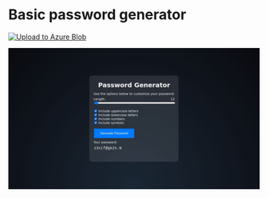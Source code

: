 # Basic password generator

[![Upload to Azure Blob](https://github.com/rvdwegen/Basic-password-generator/actions/workflows/main.yml/badge.svg?branch=main)](https://github.com/rvdwegen/Basic-password-generator/actions/workflows/azure-static-web-apps-polite-water-0c26afe03.yml)

![Alt text](/screenshots/desktopPage1280x720.jpeg?raw=true "Password generator preview")
